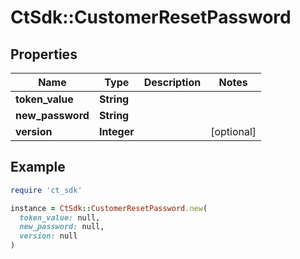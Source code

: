# CtSdk::CustomerResetPassword

## Properties

| Name | Type | Description | Notes |
| ---- | ---- | ----------- | ----- |
| **token_value** | **String** |  |  |
| **new_password** | **String** |  |  |
| **version** | **Integer** |  | [optional] |

## Example

```ruby
require 'ct_sdk'

instance = CtSdk::CustomerResetPassword.new(
  token_value: null,
  new_password: null,
  version: null
)
```

